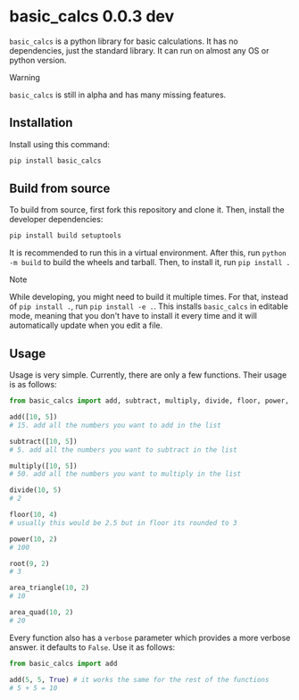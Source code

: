 # basic_calcs 0.0.3 dev

`basic_calcs` is a python library for basic calculations. It has no dependencies, just the standard library. It can run on almost any OS or python version.

> [!WARNING]
> `basic_calcs` is still in alpha and has many missing features. 

## Installation 

Install using this command:
```sh
pip install basic_calcs
```

## Build from source

To build from source, first fork this repository and clone it. Then, install the developer dependencies:
```sh
pip install build setuptools
```
It is recommended to run this in a virtual environment. After this, run `python -m build` to build the wheels and tarball. Then, to install it, run `pip install .`

> [!NOTE]
> While developing, you might need to build it multiple times. For that, instead of `pip install .`, run `pip install -e .`. This installs 
> `basic_calcs` in editable mode, meaning that you don't have to install it every time and it will automatically update when you edit a file.

## Usage

Usage is very simple. Currently, there are only a few functions. Their usage is as follows:
```py
from basic_calcs import add, subtract, multiply, divide, floor, power, root, area_quad, area_triangle

add([10, 5])
# 15. add all the numbers you want to add in the list

subtract([10, 5])
# 5. add all the numbers you want to subtract in the list

multiply([10, 5])
# 50. add all the numbers you want to multiply in the list

divide(10, 5)
# 2

floor(10, 4)
# usually this would be 2.5 but in floor its rounded to 3

power(10, 2)
# 100

root(9, 2)
# 3

area_triangle(10, 2)
# 10

area_quad(10, 2)
# 20
```
Every function also has a `verbose` parameter which provides a more verbose answer. it defaults to `False`. Use it as follows:
```py
from basic_calcs import add

add(5, 5, True) # it works the same for the rest of the functions
# 5 + 5 = 10
```
